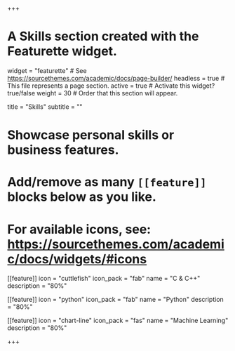 +++
# A Skills section created with the Featurette widget.
widget = "featurette"  # See https://sourcethemes.com/academic/docs/page-builder/
headless = true  # This file represents a page section.
active = true  # Activate this widget? true/false
weight = 30  # Order that this section will appear.

title = "Skills"
subtitle = ""

# Showcase personal skills or business features.
# 
# Add/remove as many `[[feature]]` blocks below as you like.
# 
# For available icons, see: https://sourcethemes.com/academic/docs/widgets/#icons

[[feature]]
  icon = "cuttlefish"
  icon_pack = "fab"
  name = "C & C++"
  description = "80%"

[[feature]]
  icon = "python"
  icon_pack = "fab"
  name = "Python"
  description = "80%"

[[feature]]
  icon = "chart-line"
  icon_pack = "fas"
  name = "Machine Learning"
  description = "80%"  

+++
